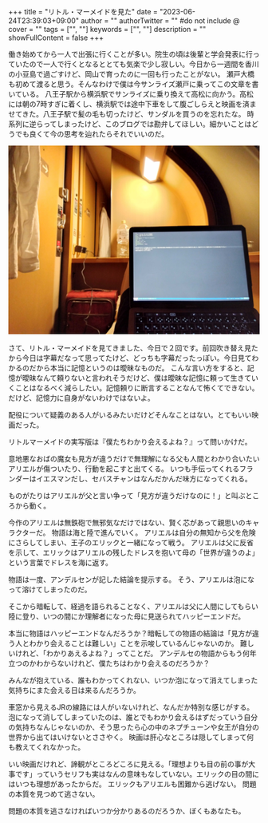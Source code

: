 +++
title = "リトル・マーメイドを見た"
date = "2023-06-24T23:39:03+09:00"
author = ""
authorTwitter = "" #do not include @
cover = ""
tags = ["", ""]
keywords = ["", ""]
description = ""
showFullContent = false
+++

働き始めてから一人で出張に行くことが多い。院生の頃は後輩と学会発表に行っていたので一人で行くとなるととても気楽で少し寂しい。今日から一週間を香川の小豆島で過ごすけど、岡山で育ったのに一回も行ったことがない。
瀬戸大橋も初めて渡ると思う。そんなわけで僕は今サンライズ瀬戸に乗ってこの文章を書いている。
八王子駅から横浜駅でサンライズに乗り換えて高松に向かう。高松には朝の7時すぎに着くし、横浜駅では途中下車をして腹ごしらえと映画を済ませてきた。八王子駅で髪の毛も切ったけど、サンダルを買うのを忘れたな。
時系列に逆らってしまったけど、このブログでは勘弁してほしい。細かいことはどうでも良くて今の思考を辿れたらそれでいいのだ。

![サンライズ瀬戸](https://raw.githubusercontent.com/naniwaKun/blog.cfw4.tokyo/main/content/wordpress/IMG_2023-06-24-23-42-54-432.jpg)

さて、リトル・マーメイドを見てきました、今日で２回です。前回吹き替え見たから今日は字幕だなって思ってたけど、どっちも字幕だったっぽい。今日見てわかるのだから本当に記憶というのは曖昧なものだ。
こんな言い方をすると、記憶が曖昧なんて頼りないと言われそうだけど、僕は曖昧な記憶に頼って生きていくことはなるべく減らしたい。記憶頼りに断言することなんて怖くてできない。だけど、記憶力に自身がないわけではないよ。

配役について疑義のある人がいるみたいだけどそんなことはない。とてもいい映画だった。

リトルマーメイドの実写版は『僕たちわかり会えるよね？』って問いかけだ。

意地悪なおばの魔女も見方が違うだけで無理解になる父も人間とわかり合いたいアリエルが傷ついたり、行動を起こすと出てくる。
いつも手伝ってくれるフランダーはイエスマンだし、セバスチャンはなんだかんだ味方になってくれる。

ものがたりはアリエルが父と言い争って「見方が違うだけなのに！」と叫ぶところから動く。

今作のアリエルは無鉄砲で無邪気なだけではない、賢く芯があって親思いのキャラクターだ。
物語は海と陸で進んでいく。
アリエルは自分の無知から父を危険にさらしてしまい、王子のエリックと一緒になって戦う。
アリエルは父に反省を示して、エリックはアリエルの残したドレスを抱いて母の「世界が違うのよ」という言葉でドレスを海に返す。

物語は一度、アンデルセンが記した結論を提示する。
そう、アリエルは泡になって溶けてしまったのだ。

そこから暗転して、経過を語られることなく、アリエルは父に人間にしてもらい陸に登り、いつの間にか理解者になった母に見送られてハッピーエンドだ。

本当に物語はハッピーエンドなんだろうか？暗転しての物語の結論は「見方が違う人とわかり会えることは難しい」ことを示唆しているんじゃないのか。
難しいけれど、「わかりあえるよね？」ってことだ。
アンデルセの物語からもう何年立つのかわからないけれど、僕たちはわかり会えるのだろうか？

みんなが抱えている、誰もわかってくれない、いつか泡になって消えてしまった気持ちにまた会える日は来るんだろうか。

車窓から見えるJRの線路には人がいないけれど、なんだか特別な感じがする。
泡になって消してしまっていたのは、誰とでもわかり会えるはずだっていう自分の気持ちなんじゃないのか、そう思ったら心の中のネプチューンや女王が自分の世界から出てはいけないとささやく。
映画は肝心なところは隠してしまって何も教えてくれなかった。

いい映画だけれど、諦観がところどころに見える。「理想よりも目の前の事が大事です」っていうセリフも実はなんの意味もなしていない。エリックの目の間にはいつも理想があったからだ。
エリックもアリエルも困難から逃げない。
問題の本質を見つめて逃さない。

問題の本質を逃さなければいつか分かりあるのだろうか、ぼくもあなたも。
